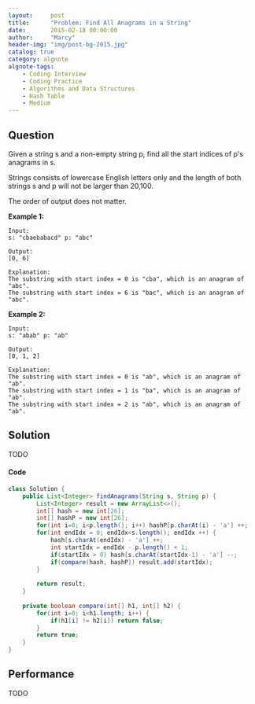 ```yaml
---
layout:     post
title:      "Problem: Find All Anagrams in a String"
date:       2015-02-18 00:00:00
author:     "Marcy"
header-img: "img/post-bg-2015.jpg"
catalog: true
category: algnote
algnote-tags:
    - Coding Interview
    - Coding Practice
    - Algorithms and Data Structures
    - Hash Table
    - Medium
---
```


## Question

Given a string s and a non-empty string p, find all the start indices of p's anagrams in s.

Strings consists of lowercase English letters only and the length of both strings s and p will not be larger than 20,100.

The order of output does not matter.

**Example 1:**

```
Input:
s: "cbaebabacd" p: "abc"

Output:
[0, 6]

Explanation:
The substring with start index = 0 is "cba", which is an anagram of "abc".
The substring with start index = 6 is "bac", which is an anagram of "abc".
```

**Example 2:**

```
Input:
s: "abab" p: "ab"

Output:
[0, 1, 2]

Explanation:
The substring with start index = 0 is "ab", which is an anagram of "ab".
The substring with start index = 1 is "ba", which is an anagram of "ab".
The substring with start index = 2 is "ab", which is an anagram of "ab".
```

## Solution
TODO

#### Code
```java
class Solution {
    public List<Integer> findAnagrams(String s, String p) {
        List<Integer> result = new ArrayList<>();
        int[] hash = new int[26];
        int[] hashP = new int[26];
        for(int i=0; i<p.length(); i++) hashP[p.charAt(i) - 'a'] ++;
        for(int endIdx = 0; endIdx<s.length(); endIdx ++) {
            hash[s.charAt(endIdx) - 'a'] ++;
            int startIdx = endIdx - p.length() + 1;
            if(startIdx > 0) hash[s.charAt(startIdx-1) - 'a'] --;
            if(compare(hash, hashP)) result.add(startIdx);
        }
        
        return result;
    }
    
    private boolean compare(int[] h1, int[] h2) {
        for(int i=0; i<h1.length; i++) {
            if(h1[i] != h2[i]) return false;
        }
        return true;
    }
}
```

## Performance
TODO
